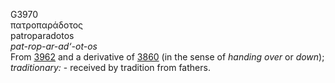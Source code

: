 <body>
  <p>G3970<br>  πατροπαράδοτος  <br> patroparadotos  <br><i>pat-rop-ar-ad‘-ot-os </i><br>From <a href="g3962.htm">3962</a> and a derivative of <a href="g3860.htm">3860</a> (in the sense of <i>handing</i> <i>over</i> or <i>down</i>); <i>traditionary:</i> - received by tradition from fathers.<br></p>
 </body>